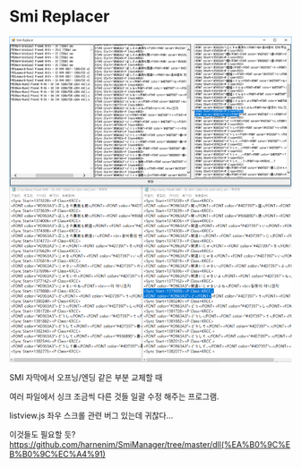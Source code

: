 # Smi Replacer

![예제](./sample.png)



SMI 자막에서 오프닝/엔딩 같은 부분 교체할 때

여러 파일에서 싱크 조금씩 다른 것들 일괄 수정 해주는 프로그램.

listview.js 좌우 스크롤 관련 버그 있는데 귀찮다...

이것들도 필요할 듯? https://github.com/harnenim/SmiManager/tree/master/dll(%EA%B0%9C%EB%B0%9C%EC%A4%91)
